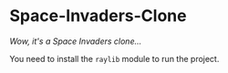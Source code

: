 # Space-Invaders-Clone
*Wow, it's a Space Invaders clone...*

You need to install the `raylib` module to run the project.
